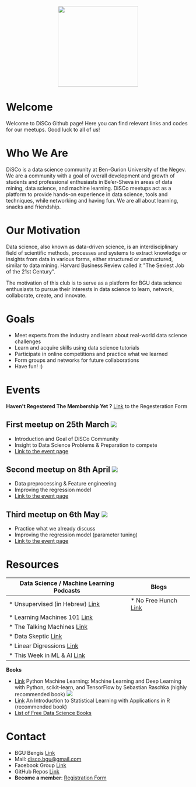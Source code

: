 
<div style="text-align:center"><img height="220" src ="https://static.wixstatic.com/media/5648c5_44094fd529744e0b917fabeb2a052b2c~mv2.png/v1/crop/x_0,y_123,w_637,h_425/fill/w_213,h_142,al_c,usm_0.66_1.00_0.01/5648c5_44094fd529744e0b917fabeb2a052b2c~mv2.png" /></div>

<div id="particles-js"></div>


# Welcome

Welcome to DiSCo Github page!
Here you can find relevant links and codes for our meetups.
Good luck to all of us!

# Who We Are
DiSCo is a data science community at Ben-Gurion University of the Negev. We are a community with a goal of overall development and growth of students and professional enthusiasts in Be’er-Sheva in areas of data mining, data science, and machine learning. DiSCo meetups act as a platform to provide hands-on experience in data science, tools and techniques, while networking and having fun. We are all about learning, snacks and friendship.

# Our Motivation
Data science, also known as data-driven science, is an interdisciplinary field of scientific methods, processes and systems to extract knowledge or insights from data in various forms, either structured or unstructured, similar to data mining. Harvard Business Review called it "The Sexiest Job of the 21st Century".

The motivation of this club is to serve as a platform for BGU data science enthusiasts to pursue their interests in data science to learn, network, collaborate, create, and innovate.

# Goals

* Meet experts from the industry and learn about real-world data science challenges
* Learn and acquire skills using data science tutorials
* Participate in online competitions and practice what we learned
* Form groups and networks for future collaborations
* Have fun! :)


# Events

**Haven't Regestered The Membership Yet ?**
[Link](http://tinyurl.com/discobgu) to the Regesteration Form


## First meetup on 25th March <img src="https://cdn1.iconfinder.com/data/icons/big-business/512/Calendar_Clock-32.png">
* Introduction and Goal of DiSCo Community
* Insight to Data Science Problems & Preparation to compete 
* [Link to the event page](https://discobgu.github.io/DiSCo-init/) 

## Second meetup on 8th April <img src="https://cdn1.iconfinder.com/data/icons/big-business/512/Calendar_Clock-32.png">
* Data preprocessing & Feature engineering
* Improving the regression model
* [Link to the event page](https://discobgu.github.io/Preprocessing/)

## Third meetup on 6th May <img src="https://cdn1.iconfinder.com/data/icons/big-business/512/Calendar_Clock-32.png">
* Practice what we already discuss
* Improving the regression model (parameter tuning)
* [Link to the event page](https://discobgu.github.io/Preprocessing-Practice/)


# Resources

|  **Data Science / Machine Learning Podcasts** |    **Blogs**   | 
| --------| --------| 
|  * Unsupervised (in Hebrew) [Link](http://www.unsupervised-podcast.xyz/) | * No Free Hunch [Link](http://blog.kaggle.com/) | 
|  * Learning Machines 101 [Link](http://www.learningmachines101.com/) | | 
|  * The Talking Machines [Link](https://www.thetalkingmachines.com/) | | 
|  * Data Skeptic [Link](https://dataskeptic.com/podcast) | | 
|  * Linear Digressions [Link](http://lineardigressions.com/) | | 
|  * This Week in ML & AI [Link](https://twimlai.com/shows/) | | 

**Books**
* [Link](https://www.amazon.com/Python-Machine-Learning-scikit-learn-TensorFlow/dp/1787125939) Python Machine Learning: Machine Learning and Deep Learning with Python, scikit-learn, and TensorFlow by Sebastian Raschka (highly recommended book) <img src="https://cdn2.iconfinder.com/data/icons/font-awesome/1792/book-24.png">
* [Link](http://www-bcf.usc.edu/~gareth/ISL/) An Introduction to Statistical Learning with Applications in R (recommended book)
* [List of Free Data Science Books](https://github.com/DiSCoBGU/DiSCo-init/blob/master/free-data-science-books.md#free-data-science-books)

# Contact

* BGU Bengis [Link](https://www.bengis.org/disco)
* Mail: disco.bgu@gmail.com
* Facebook Group [Link](https://www.facebook.com/groups/discobgu)
* GitHub Repos [Link](https://github.com/DiSCoBGU/)
* **Become a member**: [Registration Form](https://tinyurl.com/discobgu)
